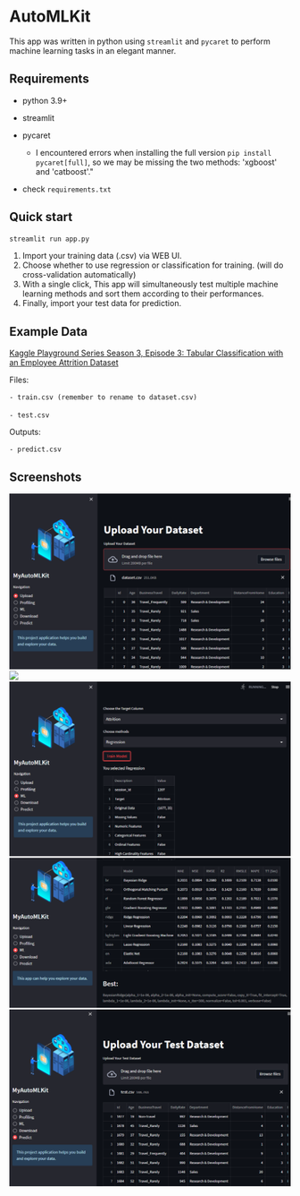 # AutoMLKit

This app was written in python using `streamlit` and `pycaret` to perform machine learning tasks in an elegant manner.

## Requirements

- python 3.9+

- streamlit

- pycaret 
    - I encountered errors when installing the full version `pip install pycaret[full]`, so we may be missing the two methods: 'xgboost' and 'catboost'."

- check `requirements.txt`

## Quick start

```sh
streamlit run app.py
```

1. Import your training data (.csv) via WEB UI.
2. Choose whether to use regression or classification for training. (will do cross-validation automatically)
3. With a single click, This app will simultaneously test multiple machine learning methods and sort them according to their performances.
4. Finally, import your test data for prediction.

## Example Data

[Kaggle Playground Series Season 3, Episode 3: Tabular Classification with an Employee Attrition Dataset](https://www.kaggle.com/competitions/playground-series-s3e3/overview)

Files:

    - train.csv (remember to rename to dataset.csv)

    - test.csv

Outputs:

    - predict.csv

## Screenshots
![](screenshots/upload.png)
![](screenshots/profilling.png)
![](screenshots/training.png)
![](screenshots/regression.png)
![](screenshots/predict.png)
